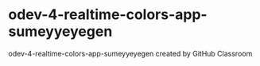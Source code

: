 # odev-4-realtime-colors-app-sumeyyeyegen
odev-4-realtime-colors-app-sumeyyeyegen created by GitHub Classroom
